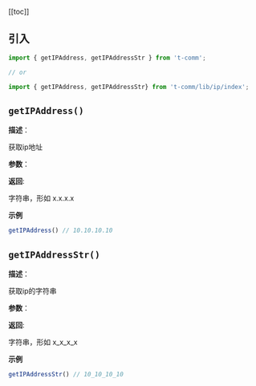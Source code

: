 [[toc]]

## 引入

```ts
import { getIPAddress, getIPAddressStr } from 't-comm';

// or

import { getIPAddress, getIPAddressStr} from 't-comm/lib/ip/index';
```


## `getIPAddress()` 


**描述**：<p>获取ip地址</p>

**参数**：

**返回**: <p>字符串，形如 x.x.x.x</p>

**示例**

```ts
getIPAddress() // 10.10.10.10
```
<a name="getIPAddressStr"></a>

## `getIPAddressStr()` 


**描述**：<p>获取ip的字符串</p>

**参数**：

**返回**: <p>字符串，形如 x_x_x_x</p>

**示例**

```ts
getIPAddressStr() // 10_10_10_10
```
